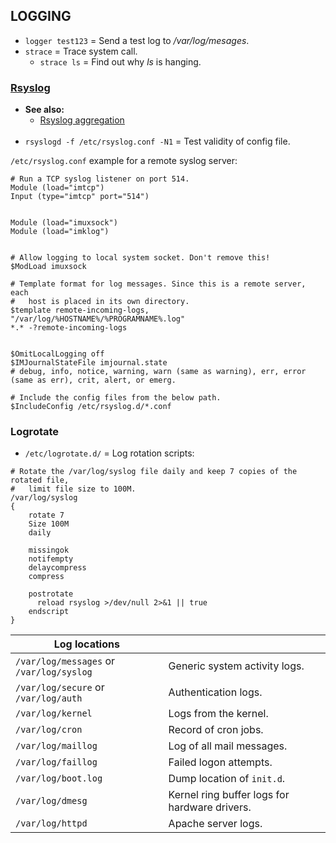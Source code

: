 ## LOGGING

- `logger test123`   = Send a test log to */var/log/mesages*.
- `strace`           = Trace system call.
  - `strace ls`   = Find out why *ls* is hanging.

### [Rsyslog](https://www.rsyslog.com/)

- **See also:**
  - [Rsyslog aggregation](https://www.redhat.com/sysadmin/log-aggregation-rsyslog)
<br><br>
- `rsyslogd -f /etc/rsyslog.conf -N1` = Test validity of config file.

`/etc/rsyslog.conf` example for a remote syslog server:
```
# Run a TCP syslog listener on port 514.
Module (load="imtcp")
Input (type="imtcp" port="514")


Module (load="imuxsock")
Module (load="imklog")


# Allow logging to local system socket. Don't remove this!
$ModLoad imuxsock  

# Template format for log messages. Since this is a remote server, each
#   host is placed in its own directory.
$template remote-incoming-logs, "/var/log/%HOSTNAME%/%PROGRAMNAME%.log"
*.* -?remote-incoming-logs


$OmitLocalLogging off
$IMJournalStateFile imjournal.state
# debug, info, notice, warning, warn (same as warning), err, error (same as err), crit, alert, or emerg.

# Include the config files from the below path.
$IncludeConfig /etc/rsyslog.d/*.conf
```

### Logrotate
- `/etc/logrotate.d/` = Log rotation scripts:
```
# Rotate the /var/log/syslog file daily and keep 7 copies of the rotated file,
#   limit file size to 100M.
/var/log/syslog
{
    rotate 7
    Size 100M
    daily

    missingok
    notifempty
    delaycompress
    compress

    postrotate
      reload rsyslog >/dev/null 2>&1 || true
    endscript
}
```

| Log locations                            |                                               |
|------------------------------------------|-----------------------------------------------|
| `/var/log/messages` or `/var/log/syslog` | Generic system activity logs.                 |
| `/var/log/secure` or `/var/log/auth`     | Authentication logs.                          |
| `/var/log/kernel`                        | Logs from the kernel.                         |
| `/var/log/cron`                          | Record of cron jobs.                          |
| `/var/log/maillog`                       | Log of all mail messages.                     |
| `/var/log/faillog`                       | Failed logon attempts.                        |
| `/var/log/boot.log`                      | Dump location of `init.d`.                    |
| `/var/log/dmesg`                         | Kernel ring buffer logs for hardware drivers. |
| `/var/log/httpd`                         | Apache server logs.                           |
